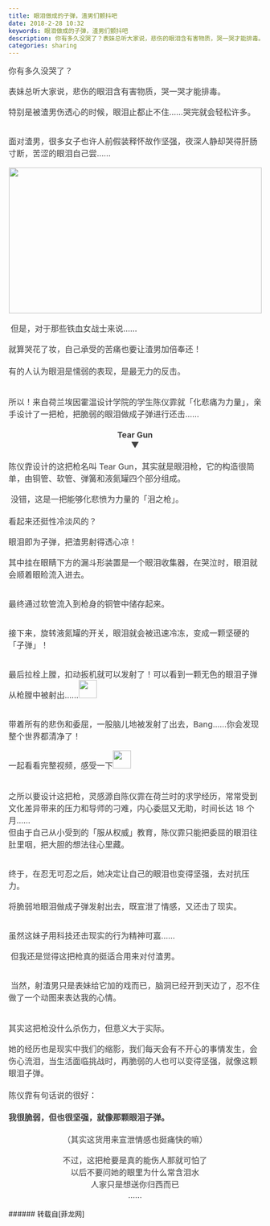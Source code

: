 ```yaml
---
title: 眼泪做成的子弹，渣男们颤抖吧
date: 2018-2-28 10:32
keywords: 眼泪做成的子弹，渣男们颤抖吧
description: 你有多久没哭了？表妹总听大家说，悲伤的眼泪含有害物质，哭一哭才能排毒。特别是被渣男伤透心的时候，眼泪止都止不住……哭完就会轻松许多。面对渣男，很多女子也许人前假装释怀故作坚强，夜深人静却哭得肝肠寸断，苦涩的眼泪自己尝…… 但是，对于那些铁血女战士来说……就算哭花了妆，自己承受的苦痛也要让渣男加倍奉还！有的人认为眼泪是懦弱的表现，是最无力的反击。所以！来自荷兰埃因霍温设计学院的学生陈仪霏就「化悲痛为力量」，亲手设计了一把枪，把脆弱的眼泪做成子弹进行还击……Tear Gun▼陈仪霏设计的这把枪名叫 Tear Gun，其实就是眼泪枪，它的构造很简单，由铜管、软管、弹簧和液氮罐四个部分组成。 没错，这是一把能够化悲愤为力量的「泪之枪」。看起来还挺性冷淡风的？眼泪即为子弹，把渣男射得透心凉！其中挂在眼睛下方的漏斗形装置是一个眼泪收集器，在哭泣时，眼泪就会顺着眼睑流入进去。最终通过软管流入到枪身的铜管中储存起来。接下来，旋转液氮罐的开关，眼泪就会被迅速冷冻，变成一颗坚硬的「子弹」！最后拉栓上膛，扣动扳机就可以发射了！可以看到一颗无色的眼泪子弹从枪膛中被射出……带着所有的悲伤和委屈，一股脑儿地被发射了出去，Bang……你会发现整个世界都清净了！一起看看完整视频，感受一下$('flv_GNK').innerHTML=(mobileplayer() ? "<iframe height='375' width='500' src='http://www.youtube.com/embed/D3nVCBM8jsg' frameborder=0 allowfullscreen></iframe>" : AC_FL_RunContent('width', '500', 'height', '375', 'allowNetworking', 'internal', 'allowScriptAccess', 'never', 'src', 'http://www.youtube.com/v/D3nVCBM8jsg&hl=zh_CN&fs=1', 'quality', 'high', 'bgcolor', '#ffffff', 'wmode', 'transparent', 'allowfullscreen', 'true'));之所以要设计这把枪，灵感源自陈仪霏在荷兰时的求学经历，常常受到文化差异带来的压力和导师的刁难，内心委屈又无助，时间长达 18 个月……但由于自己从小受到的「服从权威」教育，陈仪霏只能把委屈的眼泪往肚里咽，把大胆的想法往心里藏。终于，在忍无可忍之后，她决定让自己的眼泪也变得坚强，去对抗压力。将脆弱地眼泪做成子弹发射出去，既宣泄了情感，又还击了现实。虽然这妹子用科技还击现实的行为精神可嘉…… 但我还是觉得这把枪真的挺适合用来对付渣男。 当然，射渣男只是表妹给它加的戏而已，脑洞已经开到天边了，忍不住做了一个动图来表达我的心情。其实这把枪没什么杀伤力，但意义大于实际。她的经历也是现实中我们的缩影，我们每天会有不开心的事情发生，会伤心流泪，当生活面临挑战时，再脆弱的人也可以变得坚强，就像这颗眼泪子弹。陈仪霏有句话说的很好：我很脆弱，但也很坚强，就像那颗眼泪子弹。（其实这货用来宣泄情感也挺痛快的嘛） 不过，这把枪要是真的能伤人那就可怕了以后不要问她的眼里为什么常含泪水人家只是想送你归西而已……
categories: sharing
---
```

<td class="t_f" id="postmessage_1161234">

<div align="left"><font style="color:rgb(62, 62, 62)"><font face="&amp;quot"><font style="font-size:16px">你有多久没哭了？</font></font></font></div><br/>
<div align="left"><font style="color:rgb(62, 62, 62)"><font face="&amp;quot"><font style="font-size:16px">表妹总听大家说，悲伤的眼泪含有害物质，哭一哭才能排毒。</font></font></font></div><br/>
<div align="left"><font style="color:rgb(62, 62, 62)"><font face="&amp;quot"><font style="font-size:16px"><img alt="" border="0" class="zoom" data-cf-modified-08386b17bdd8e9ff540547e7-="" file="https://mmbiz.qpic.cn/mmbiz_png/w1gehiccsSm1WH2HcFw3Ffk9Alp9dK8upr1ZX2bTYrv4mwGFviboKibpPnaVOQ0QulHovCzDC1jshAe0I7UFuR8Bw/640" id="aimg_K0xxf" lazyloadthumb="1" onclick="" onmouseover="" src="https://mmbiz.qpic.cn/mmbiz_png/w1gehiccsSm1WH2HcFw3Ffk9Alp9dK8upr1ZX2bTYrv4mwGFviboKibpPnaVOQ0QulHovCzDC1jshAe0I7UFuR8Bw/640"/>特别是被渣男伤透心的时候，眼泪止都止不住……哭完就会轻松许多。</font></font></font></div><br/>
<div align="center"><font style="color:rgb(62, 62, 62)"><font face="&amp;quot"><font style="font-size:16px"><img alt="" border="0" class="zoom" data-cf-modified-08386b17bdd8e9ff540547e7-="" file="https://mmbiz.qpic.cn/mmbiz_gif/w1gehiccsSm1XsiczafxSlniaymeDAeDhXl6KPb3Ptibdg85tp0dZFCUbIv01MAkKUia7hKwn5j8yNYdWj9yiaWia2frg/640" id="aimg_WrQp7" lazyloadthumb="1" onclick="" onmouseover="" src="https://mmbiz.qpic.cn/mmbiz_gif/w1gehiccsSm1XsiczafxSlniaymeDAeDhXl6KPb3Ptibdg85tp0dZFCUbIv01MAkKUia7hKwn5j8yNYdWj9yiaWia2frg/640"/></font></font></font></div><br/>
<div align="left"><font style="color:rgb(62, 62, 62)"><font face="&amp;quot"><font style="font-size:16px">面对渣男，很多女子也许人前假装释怀故作坚强，夜深人静却哭得肝肠寸断，苦涩的眼泪自己尝……</font></font></font></div><br/>
<div align="center"><font style="color:rgb(62, 62, 62)"><font face="&amp;quot"><font style="font-size:16px"><img alt="" border="0" class="zoom" data-cf-modified-08386b17bdd8e9ff540547e7-="" file="https://mmbiz.qpic.cn/mmbiz_png/4et60nMpAf0OCcjV41ILTpNfDYcbHyMBhTlyYWrGsROPnbrkkefrA8TwqhWCAS6KoxW6mwqfFbouzPfTruQsFg/640" height="290" id="aimg_DMEzc" onclick="" onmouseover="" src="https://mmbiz.qpic.cn/mmbiz_png/4et60nMpAf0OCcjV41ILTpNfDYcbHyMBhTlyYWrGsROPnbrkkefrA8TwqhWCAS6KoxW6mwqfFbouzPfTruQsFg/640" width="503"/></font></font></font></div><br/>
<div align="left"><font style="color:rgb(62, 62, 62)"><font face="&amp;quot"><font style="font-size:16px"><img alt="" border="0" class="zoom" data-cf-modified-08386b17bdd8e9ff540547e7-="" file="https://mmbiz.qpic.cn/mmbiz_png/w1gehiccsSm29UfveuSTk0W6LUOCv15eLhZuK8j67AbMiaqqjpC5HxAxprGZDuhhySfQsBmZWJpjwwiam14xia9HzA/640" id="aimg_c1E3P" lazyloadthumb="1" onclick="" onmouseover="" src="https://mmbiz.qpic.cn/mmbiz_png/w1gehiccsSm29UfveuSTk0W6LUOCv15eLhZuK8j67AbMiaqqjpC5HxAxprGZDuhhySfQsBmZWJpjwwiam14xia9HzA/640"/> 但是，对于那些铁血女战士来说……</font></font></font></div><br/>
<div align="left"><font style="color:rgb(62, 62, 62)"><font face="&amp;quot"><font style="font-size:16px">就算哭花了妆，自己承受的苦痛也要让渣男加倍奉还！</font></font></font></div><div align="left"><font style="color:rgb(62, 62, 62)"><font face="&amp;quot"><font style="font-size:16px"><br/>
</font></font></font></div><div align="left"><font style="color:rgb(62, 62, 62)"><font face="&amp;quot"><font style="font-size:16px">有的人认为眼泪是懦弱的表现，是最无力的反击。</font></font></font></div><br/>
<div align="center"><font style="color:rgb(62, 62, 62)"><font face="&amp;quot"><font style="font-size:16px"><img alt="" border="0" class="zoom" data-cf-modified-08386b17bdd8e9ff540547e7-="" file="https://mmbiz.qpic.cn/mmbiz_gif/8eKmrT21xX74HrRcqgxFNmzghowcfpmbve4wvJHibGrVPFTWKc9IXQXiaR1jXXH6pXo3B4riaXpfkeWibNNlfmjhibg/640" id="aimg_u1XZa" lazyloadthumb="1" onclick="" onmouseover="" src="https://mmbiz.qpic.cn/mmbiz_gif/8eKmrT21xX74HrRcqgxFNmzghowcfpmbve4wvJHibGrVPFTWKc9IXQXiaR1jXXH6pXo3B4riaXpfkeWibNNlfmjhibg/640"/></font></font></font></div><div align="left"><font style="color:rgb(62, 62, 62)"><font face="&amp;quot"><font style="font-size:16px"><br/>
</font></font></font></div><div align="left"><font style="color:rgb(62, 62, 62)"><font face="&amp;quot"><font style="font-size:16px">所以！来自荷兰埃因霍温设计学院的学生陈仪霏就「化悲痛为力量」，亲手设计了一把枪，把脆弱的眼泪做成子弹进行还击……</font></font></font></div><div align="left"><font style="color:rgb(62, 62, 62)"><font face="&amp;quot"><font style="font-size:16px"><br/>
</font></font></font></div><div align="center"><font style="color:rgb(62, 62, 62)"><font face="&amp;quot"><font style="font-size:16px"><strong>Tear Gun</strong></font></font></font></div><div align="center"><font style="color:rgb(62, 62, 62)"><font face="&amp;quot"><font style="font-size:16px">▼</font></font></font></div><div align="left"><font style="color:rgb(62, 62, 62)"><font face="&amp;quot"><font style="font-size:16px"><img alt="" border="0" class="zoom" data-cf-modified-08386b17bdd8e9ff540547e7-="" file="https://mmbiz.qpic.cn/mmbiz_jpg/4et60nMpAf0OCcjV41ILTpNfDYcbHyMBnvHDQibTIhp6RfkZ92ib531FT3dIqFbD4ggw0icTYibFxu90UsKtRApbibA/640" id="aimg_tEjJq" lazyloadthumb="1" onclick="" onmouseover="" src="https://mmbiz.qpic.cn/mmbiz_jpg/4et60nMpAf0OCcjV41ILTpNfDYcbHyMBnvHDQibTIhp6RfkZ92ib531FT3dIqFbD4ggw0icTYibFxu90UsKtRApbibA/640"/></font></font></font></div><div align="left"><font style="color:rgb(62, 62, 62)"><font face="&amp;quot"><font style="font-size:16px"><br/>
</font></font></font></div><div align="left"><font style="color:rgb(62, 62, 62)"><font face="&amp;quot"><font style="font-size:16px">陈仪霏设计的这把枪名叫 Tear Gun，其实就是眼泪枪，它的构造很简单，由铜管、软管、弹簧和液氮罐四个部分组成。</font></font></font></div><br/>
<div align="left"><font style="color:rgb(62, 62, 62)"><font face="&amp;quot"><font style="font-size:16px"><img alt="" border="0" class="zoom" data-cf-modified-08386b17bdd8e9ff540547e7-="" file="https://mmbiz.qpic.cn/mmbiz_png/w1gehiccsSm1XsiczafxSlniaymeDAeDhXlMrzz8U7ib27Fvwj3kEibWLnCjPHLCibyRFXvZS2rKsW5fKFs5a4OqJv6Q/640" id="aimg_BvVmY" lazyloadthumb="1" onclick="" onmouseover="" src="https://mmbiz.qpic.cn/mmbiz_png/w1gehiccsSm1XsiczafxSlniaymeDAeDhXlMrzz8U7ib27Fvwj3kEibWLnCjPHLCibyRFXvZS2rKsW5fKFs5a4OqJv6Q/640"/> 没错，这是一把能够化悲愤为力量的「泪之枪」。<br/>
</font></font></font></div><div align="left"><font style="color:rgb(62, 62, 62)"><font face="&amp;quot"><font style="font-size:16px"><br/>
</font></font></font></div><div align="left"><font style="color:rgb(62, 62, 62)"><font face="&amp;quot"><font style="font-size:16px">看起来还挺性冷淡风的？</font></font></font></div><br/>
<div align="left"><font style="color:rgb(62, 62, 62)"><font face="&amp;quot"><font style="font-size:16px">眼泪即为子弹，把渣男射得透心凉！</font></font></font></div><br/>
<div align="center"><font style="color:rgb(62, 62, 62)"><font face="&amp;quot"><font style="font-size:16px"><img alt="" border="0" class="zoom" data-cf-modified-08386b17bdd8e9ff540547e7-="" file="https://mmbiz.qpic.cn/mmbiz_jpg/4et60nMpAf0OCcjV41ILTpNfDYcbHyMBt4wnibCI33qv3HoYeLJH9U6aIq96a47RLpWwd37CHnAC3qcJF1BUaSg/640" id="aimg_wtwd7" lazyloadthumb="1" onclick="" onmouseover="" src="https://mmbiz.qpic.cn/mmbiz_jpg/4et60nMpAf0OCcjV41ILTpNfDYcbHyMBt4wnibCI33qv3HoYeLJH9U6aIq96a47RLpWwd37CHnAC3qcJF1BUaSg/640"/></font></font></font></div><div align="left"><font style="color:rgb(62, 62, 62)"></font></div><div align="left"><font style="color:rgb(62, 62, 62)"><font face="&amp;quot"><font style="font-size:16px">其中挂在眼睛下方的漏斗形装置是一个眼泪收集器，在哭泣时，眼泪就会顺着眼睑流入进去。</font></font></font></div><br/>
<div align="center"><font style="color:rgb(62, 62, 62)"><font face="&amp;quot"><font style="font-size:16px"><img alt="" border="0" class="zoom" data-cf-modified-08386b17bdd8e9ff540547e7-="" file="https://mmbiz.qpic.cn/mmbiz_gif/8eKmrT21xX74HrRcqgxFNmzghowcfpmbgnUmica6tCvJH0CU4CsRiaCYiaPbzuy0uSDKibvJFBm9wLyib2pKDug1iagg/640" id="aimg_rFTU9" lazyloadthumb="1" onclick="" onmouseover="" src="https://mmbiz.qpic.cn/mmbiz_gif/8eKmrT21xX74HrRcqgxFNmzghowcfpmbgnUmica6tCvJH0CU4CsRiaCYiaPbzuy0uSDKibvJFBm9wLyib2pKDug1iagg/640"/></font></font></font></div><br/>
<div align="left"><font style="color:rgb(62, 62, 62)"><font face="&amp;quot"><font style="font-size:16px">最终通过软管流入到枪身的铜管中储存起来。</font></font></font></div><br/>
<div align="left"><font style="color:rgb(62, 62, 62)"><font face="&amp;quot"><font style="font-size:16px"><img alt="" border="0" class="zoom" data-cf-modified-08386b17bdd8e9ff540547e7-="" file="https://mmbiz.qpic.cn/mmbiz_gif/4et60nMpAf0OCcjV41ILTpNfDYcbHyMBVBCmSQVQsicgKmnEibrcia0PY2tUAMKuB7LyHuVwUccYy7bAjxVWKqfEg/640" id="aimg_zt0jK" lazyloadthumb="1" onclick="" onmouseover="" src="https://mmbiz.qpic.cn/mmbiz_gif/4et60nMpAf0OCcjV41ILTpNfDYcbHyMBVBCmSQVQsicgKmnEibrcia0PY2tUAMKuB7LyHuVwUccYy7bAjxVWKqfEg/640"/></font></font></font></div><br/>
<div align="left"><font style="color:rgb(62, 62, 62)"><font face="&amp;quot"><font style="font-size:16px">接下来，旋转液氮罐的开关，眼泪就会被迅速冷冻，变成一颗坚硬的「子弹」！</font></font></font></div><br/>
<div align="left"><font style="color:rgb(62, 62, 62)"><font face="&amp;quot"><font style="font-size:16px"><img alt="" border="0" class="zoom" data-cf-modified-08386b17bdd8e9ff540547e7-="" file="https://mmbiz.qpic.cn/mmbiz_gif/4et60nMpAf0OCcjV41ILTpNfDYcbHyMBksu7SJiau9T3CoW9ATqlacfK5ia7eP7Bib6MSlOVqNChshiaHheaH1d1ZA/640" id="aimg_ARAZW" lazyloadthumb="1" onclick="" onmouseover="" src="https://mmbiz.qpic.cn/mmbiz_gif/4et60nMpAf0OCcjV41ILTpNfDYcbHyMBksu7SJiau9T3CoW9ATqlacfK5ia7eP7Bib6MSlOVqNChshiaHheaH1d1ZA/640"/></font></font></font></div><br/>
<div align="left"><font style="color:rgb(62, 62, 62)"><font face="&amp;quot"><font style="font-size:16px">最后拉栓上膛，扣动扳机就可以发射了！可以看到一颗无色的眼泪子弹从枪膛中被射出……<img alt="" border="0" class="zoom" data-cf-modified-08386b17bdd8e9ff540547e7-="" file="https://mmbiz.qpic.cn/mmbiz_png/US10Gcd0tQEBNhn1uHVbVL9604SySChCnyxCXnyvK24Sia478clqW8FRgScelQ7gJvrXYT337jpNQltVG6mcyvg/640" height="36" id="aimg_V93bB" onclick="" onmouseover="" src="https://mmbiz.qpic.cn/mmbiz_png/US10Gcd0tQEBNhn1uHVbVL9604SySChCnyxCXnyvK24Sia478clqW8FRgScelQ7gJvrXYT337jpNQltVG6mcyvg/640"/></font></font></font></div><br/>
<div align="left"><font style="color:rgb(62, 62, 62)"><font face="&amp;quot"><font style="font-size:16px"><img alt="" border="0" class="zoom" data-cf-modified-08386b17bdd8e9ff540547e7-="" file="https://mmbiz.qpic.cn/mmbiz_gif/4et60nMpAf0OCcjV41ILTpNfDYcbHyMBtLyBliaOXvQwGfOnxxocLCxpHlPUXISiaz2NIpic8cQ4YLDaZ5vjlVOhg/640" id="aimg_UYYEg" lazyloadthumb="1" onclick="" onmouseover="" src="https://mmbiz.qpic.cn/mmbiz_gif/4et60nMpAf0OCcjV41ILTpNfDYcbHyMBtLyBliaOXvQwGfOnxxocLCxpHlPUXISiaz2NIpic8cQ4YLDaZ5vjlVOhg/640"/></font></font></font></div><br/>
<div align="left"><font style="color:rgb(62, 62, 62)"><font face="&amp;quot"><font style="font-size:16px">带着所有的悲伤和委屈，一股脑儿地被发射了出去，Bang……你会发现整个世界都清净了！</font></font></font></div><br/>
<div align="left"><font style="color:rgb(62, 62, 62)"><font face="&amp;quot"><font style="font-size:16px">一起看看完整视频，感受一下<img alt="" border="0" class="zoom" data-cf-modified-08386b17bdd8e9ff540547e7-="" file="https://mmbiz.qpic.cn/mmbiz_png/US10Gcd0tQEBNhn1uHVbVL9604SySChC3YxYRyHGTaoiccJ84SXKFb3K5W1GnPAG3nOOERNiaW0RngjE0R1XoNfw/640" height="36" id="aimg_qjAjE" onclick="" onmouseover="" src="https://mmbiz.qpic.cn/mmbiz_png/US10Gcd0tQEBNhn1uHVbVL9604SySChC3YxYRyHGTaoiccJ84SXKFb3K5W1GnPAG3nOOERNiaW0RngjE0R1XoNfw/640"/></font></font></font></div><div align="left"><font style="color:rgb(62, 62, 62)"><font face="&amp;quot"><font style="font-size:16px"><br/>
<span id="flv_GNK"></span><script reload="1" type="08386b17bdd8e9ff540547e7-text/javascript">$('flv_GNK').innerHTML=(mobileplayer() ? "<iframe height='375' width='500' src='http://www.youtube.com/embed/D3nVCBM8jsg' frameborder=0 allowfullscreen></iframe>" : AC_FL_RunContent('width', '500', 'height', '375', 'allowNetworking', 'internal', 'allowScriptAccess', 'never', 'src', 'http://www.youtube.com/v/D3nVCBM8jsg&hl=zh_CN&fs=1', 'quality', 'high', 'bgcolor', '#ffffff', 'wmode', 'transparent', 'allowfullscreen', 'true'));</script></font></font></font></div><br/>
<div align="left"><font style="color:rgb(62, 62, 62)"><font face="&amp;quot"><font style="font-size:16px">之所以要设计这把枪，灵感源自陈仪霏在荷兰时的求学经历，常常受到文化差异带来的压力和导师的刁难，内心委屈又无助，时间长达 18 个月……</font></font></font></div><div align="left"><font style="color:rgb(62, 62, 62)"></font></div><div align="left"><font style="color:rgb(62, 62, 62)"><font face="&amp;quot"><font style="font-size:16px">但由于自己从小受到的「服从权威」教育，陈仪霏只能把委屈的眼泪往肚里咽，把大胆的想法往心里藏。</font></font></font></div><br/>
<div align="center"><font style="color:rgb(62, 62, 62)"><font face="&amp;quot"><font style="font-size:16px"><img alt="" border="0" class="zoom" data-cf-modified-08386b17bdd8e9ff540547e7-="" file="https://mmbiz.qpic.cn/mmbiz_jpg/tNnKolzZCHhFwxzuicwagzvlbrJqibBc9p9YMARE9MMh5eAPJ2vpZ7Baialdk9kHKNba4WH4FIw9NP4ct76Kia6DsA/640" id="aimg_AcC88" lazyloadthumb="1" onclick="" onmouseover="" src="https://mmbiz.qpic.cn/mmbiz_jpg/tNnKolzZCHhFwxzuicwagzvlbrJqibBc9p9YMARE9MMh5eAPJ2vpZ7Baialdk9kHKNba4WH4FIw9NP4ct76Kia6DsA/640"/></font></font></font></div><br/>
<div align="left"><font style="color:rgb(62, 62, 62)"><font face="&amp;quot"><font style="font-size:16px">终于，在忍无可忍之后，她决定让自己的眼泪也变得坚强，去对抗压力。</font></font></font></div><br/>
<div align="left"><font style="color:rgb(62, 62, 62)"><font face="&amp;quot"><font style="font-size:16px">将脆弱地眼泪做成子弹发射出去，既宣泄了情感，又还击了现实。</font></font></font></div><br/>
<div align="left"><font style="color:rgb(62, 62, 62)"><font face="&amp;quot"><font style="font-size:16px"><img alt="" border="0" class="zoom" data-cf-modified-08386b17bdd8e9ff540547e7-="" file="https://mmbiz.qpic.cn/mmbiz_png/8eKmrT21xX74HrRcqgxFNmzghowcfpmbQMLhHD2Qbd4JAA7pWbqzThJjibLToYNz5v3p8kTMCbUib2DXVqxfiaQCQ/640" id="aimg_zLYWa" lazyloadthumb="1" onclick="" onmouseover="" src="https://mmbiz.qpic.cn/mmbiz_png/8eKmrT21xX74HrRcqgxFNmzghowcfpmbQMLhHD2Qbd4JAA7pWbqzThJjibLToYNz5v3p8kTMCbUib2DXVqxfiaQCQ/640"/><br/>
</font></font></font></div><br/>
<div align="left"><font style="color:rgb(62, 62, 62)"><font face="&amp;quot"><font style="font-size:16px">虽然这妹子用科技还击现实的行为精神可嘉……</font></font></font></div><br/>
<div align="left"><font style="color:rgb(62, 62, 62)"><font face="&amp;quot"><font style="font-size:16px"><img alt="" border="0" class="zoom" data-cf-modified-08386b17bdd8e9ff540547e7-="" file="https://mmbiz.qpic.cn/mmbiz_png/w1gehiccsSm1XsiczafxSlniaymeDAeDhXlkImHE7327Ig8XRnCACYl5EDHZZyOE80voaBBhCuffsU1x2ANChvLQg/640" id="aimg_WpBL5" lazyloadthumb="1" onclick="" onmouseover="" src="https://mmbiz.qpic.cn/mmbiz_png/w1gehiccsSm1XsiczafxSlniaymeDAeDhXlkImHE7327Ig8XRnCACYl5EDHZZyOE80voaBBhCuffsU1x2ANChvLQg/640"/> 但我还是觉得这把枪真的挺适合用来对付渣男。</font></font></font></div><br/>
<div align="center"><font style="color:rgb(62, 62, 62)"><font face="&amp;quot"><font style="font-size:16px"><img alt="" border="0" class="zoom" data-cf-modified-08386b17bdd8e9ff540547e7-="" file="https://mmbiz.qpic.cn/mmbiz_jpg/w1gehiccsSm1XsiczafxSlniaymeDAeDhXldW32vawbIfzhCIKs5lJR83EpdRZjePSGJy1Mqc8rLVH18wMsTPGIzQ/0?wx_fmt=jpeg" id="aimg_MxCj1" lazyloadthumb="1" onclick="" onmouseover="" src="https://mmbiz.qpic.cn/mmbiz_jpg/w1gehiccsSm1XsiczafxSlniaymeDAeDhXldW32vawbIfzhCIKs5lJR83EpdRZjePSGJy1Mqc8rLVH18wMsTPGIzQ/0?wx_fmt=jpeg"/><br/>
</font></font></font></div><br/>
<div align="left"><font style="color:rgb(62, 62, 62)"><font face="&amp;quot"><font style="font-size:16px"><img alt="" border="0" class="zoom" data-cf-modified-08386b17bdd8e9ff540547e7-="" file="https://mmbiz.qpic.cn/mmbiz_png/w1gehiccsSm2TBSUEhIrCBntotPibJC3CKIkr5BibibThRTJ7GMs0jbdKztl7gqvaJ255DIVdicTI6z8NI8ULoWlVxQ/640" id="aimg_uB8Hl" lazyloadthumb="1" onclick="" onmouseover="" src="https://mmbiz.qpic.cn/mmbiz_png/w1gehiccsSm2TBSUEhIrCBntotPibJC3CKIkr5BibibThRTJ7GMs0jbdKztl7gqvaJ255DIVdicTI6z8NI8ULoWlVxQ/640"/> 当然，射渣男只是表妹给它加的戏而已，脑洞已经开到天边了，忍不住做了一个动图来表达我的心情。</font></font></font></div><div align="left"><font style="color:rgb(62, 62, 62)"><font face="&amp;quot"><font style="font-size:16px"><br/>
</font></font></font></div><div align="left"><font style="color:rgb(62, 62, 62)"><font face="&amp;quot"><font style="font-size:16px"><img alt="" border="0" class="zoom" data-cf-modified-08386b17bdd8e9ff540547e7-="" file="https://mmbiz.qpic.cn/mmbiz_gif/4et60nMpAf0OCcjV41ILTpNfDYcbHyMB1tOKoTOvib6pIDh6QicIicmdBggtXuL0HhlKeibz4unLvfeX4AsPBHicXjQ/640" id="aimg_gtsY2" lazyloadthumb="1" onclick="" onmouseover="" src="https://mmbiz.qpic.cn/mmbiz_gif/4et60nMpAf0OCcjV41ILTpNfDYcbHyMB1tOKoTOvib6pIDh6QicIicmdBggtXuL0HhlKeibz4unLvfeX4AsPBHicXjQ/640"/></font></font></font></div><br/>
<div align="left"><font style="color:rgb(62, 62, 62)"><font face="&amp;quot"><font style="font-size:16px">其实这把枪没什么杀伤力，但意义大于实际。</font></font></font></div><br/>
<div align="left"><font style="color:rgb(62, 62, 62)"><font face="&amp;quot"><font style="font-size:16px">她的经历也是现实中我们的缩影，我们每天会有不开心的事情发生，会伤心流泪，当生活面临挑战时，再脆弱的人也可以变得坚强，就像这颗眼泪子弹。</font></font></font></div><div align="left"><font style="color:rgb(62, 62, 62)"><font face="&amp;quot"><font style="font-size:16px"><br/>
</font></font></font></div><div align="left"><font style="color:rgb(62, 62, 62)"><font face="&amp;quot"><font style="font-size:16px">陈仪霏有句话说的很好：</font></font></font></div><div align="left"><font style="color:rgb(62, 62, 62)"><font face="&amp;quot"><font style="font-size:16px"><br/>
</font></font></font></div><div align="left"><font style="color:rgb(62, 62, 62)"><font face="&amp;quot"><font style="font-size:16px"><strong>我很脆弱，但也很坚强，</strong><strong>就像那颗眼泪子弹。</strong></font></font></font></div><div align="left"><font style="color:rgb(62, 62, 62)"><font face="&amp;quot"><font style="font-size:16px"><br/>
</font></font></font></div><div align="left"><font style="color:rgb(62, 62, 62)"><font face="&amp;quot"><font style="font-size:16px"><img alt="" border="0" class="zoom" data-cf-modified-08386b17bdd8e9ff540547e7-="" file="https://mmbiz.qpic.cn/mmbiz_jpg/4et60nMpAf0OCcjV41ILTpNfDYcbHyMBQDG7DVyAxxcX44ggoCk4oyCLzMeJ2OMwvRYJhaQIdIseBoVfPocuTQ/640" id="aimg_D9OLJ" lazyloadthumb="1" onclick="" onmouseover="" src="https://mmbiz.qpic.cn/mmbiz_jpg/4et60nMpAf0OCcjV41ILTpNfDYcbHyMBQDG7DVyAxxcX44ggoCk4oyCLzMeJ2OMwvRYJhaQIdIseBoVfPocuTQ/640"/></font></font></font></div><div align="center"><font style="color:rgb(62, 62, 62)"><font face="&amp;quot"><font style="font-size:16px">（其实这货用来宣泄情感也挺痛快的嘛）</font></font></font></div><br/>
<div align="center"><font style="color:rgb(62, 62, 62)"><font face="&amp;quot"><font style="font-size:16px"><img alt="" border="0" class="zoom" data-cf-modified-08386b17bdd8e9ff540547e7-="" file="https://mmbiz.qpic.cn/mmbiz_png/w1gehiccsSm2pPFNW4bSXcGiaKr4vTSxMePDhPgiba8tcLic0GSNLgD52E0bXvXulDxkLDsa7qWiaKCGAsPMj4QON1w/640" id="aimg_l0qqg" lazyloadthumb="1" onclick="" onmouseover="" src="https://mmbiz.qpic.cn/mmbiz_png/w1gehiccsSm2pPFNW4bSXcGiaKr4vTSxMePDhPgiba8tcLic0GSNLgD52E0bXvXulDxkLDsa7qWiaKCGAsPMj4QON1w/640"/> </font></font></font></div><div align="center"><font style="color:rgb(62, 62, 62)"><font face="&amp;quot"><font style="font-size:16px">不过，这把枪要是真的能伤人那就可怕了<br/>
</font></font></font></div><div align="center"><font style="color:rgb(62, 62, 62)"><font face="&amp;quot"><font style="font-size:16px">以后不要问她的眼里为什么常含泪水<br/>
</font></font></font></div><div align="center"><font style="color:rgb(62, 62, 62)"><font face="&amp;quot"><font style="font-size:16px">人家只是想送你归西而已</font></font></font></div><div align="center"><font style="color:rgb(62, 62, 62)"><font face="&amp;quot"><font style="font-size:16px">……</font></font></font></div><br/>
</td>
###### 转载自[菲龙网]